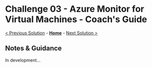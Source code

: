 # Challenge 03 - Azure Monitor for Virtual Machines - Coach's Guide 

[< Previous Solution](./Solution-02.md) - **[Home](./README.md)** - [Next Solution >](./Solution-04.md)

## Notes & Guidance

In development...
